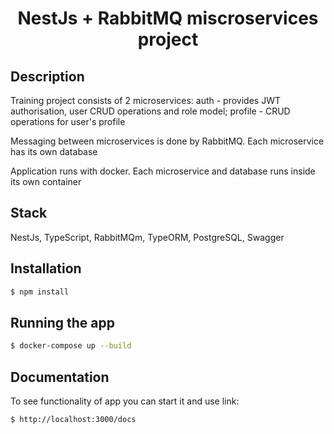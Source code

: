 <h1 align="center">
NestJs + RabbitMQ miscroservices project
</h1>


## Description

Training project consists of 2 microservices: auth - provides JWT authorisation, user CRUD operations and role model; profile - CRUD operations for user's profile

Messaging between microservices is done by RabbitMQ. Each microservice has its own database

Application runs with docker. Each microservice and database runs inside its own container

## Stack

NestJs, TypeScript, RabbitMQm, TypeORM, PostgreSQL, Swagger

## Installation

```bash
$ npm install
```

## Running the app

```bash
$ docker-compose up --build
```

## Documentation

To see functionality of app you can start it and use link:

```bash
$ http://localhost:3000/docs
```